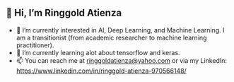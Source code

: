 ## 👋 Hi, I’m Ringgold Atienza

- 👀 I’m currently interested in AI, Deep Learning, and Machine Learning. I am a transitionist (from academic researcher to machine learning practitioner). 
- 🌱 I’m currently learning alot about tensorflow and keras.
- 📫 You can reach me at ringgoldatienza@yahoo.com or via my LinkedIn: https://www.linkedin.com/in/ringgold-atienza-970566148/

<!---
Ringgoldatienza/Ringgoldatienza is a ✨ special ✨ repository because its `README.md` (this file) appears on your GitHub profile.
You can click the Preview link to take a look at your changes.
--->
